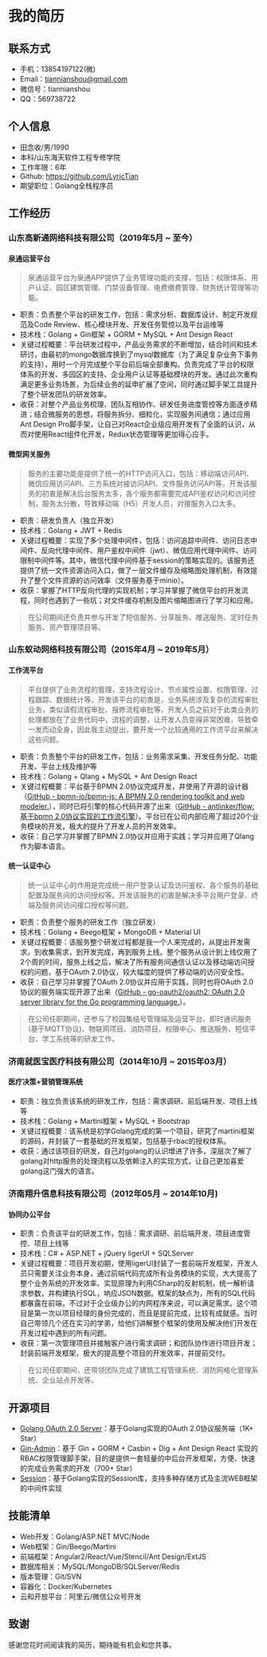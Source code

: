 # 我的简历

## 联系方式

* 手机：13854197122(微)
* Email：tiannianshou@gmail.com
* 微信号：tiannianshou
* QQ：569738722

## 个人信息

* 田念收/男/1990
* 本科/山东海天软件工程专修学院
* 工作年限：6年
* Github: <https://github.com/LyricTian>
* 期望职位：Golang全栈程序员

## 工作经历

### 山东高新通网络科技有限公司（2019年5月 ~ 至今）

#### 泉通运营平台

> 泉通运营平台为泉通APP提供了业务管理功能的支撑，包括：权限体系、用户认证、园区建筑管理、门禁设备管理、电费缴费管理、财务统计管理等功能。

- 职责：负责整个平台的研发工作，包括：需求分析、数据库设计、制定开发规范及Code Review、核心模块开发、开发任务管控以及平台运维等
- 技术栈：Golang + Gin框架 + GORM + MySQL + Ant Design React
- 关键过程概要：平台研发过程中，产品业务需求的不断增加，结合时间和技术研讨，由最初的mongo数据库换到了mysql数据库（为了满足复杂业务下事务的支持），用时一个月完成整个平台前后端全部重构。负责完成了平台的权限体系的开发、多园区的支持、企业用户认证等基础模块的开发。通过此次重构满足更多业务场景，为后续业务的延申扩展了空间，同时通过脚手架工具提升了整个研发团队的研发效率。
- 收获：对整个产品业务梳理、团队互相协作、研发任务进度管控等方面逐步精进；结合微服务的思想，将服务拆分、细粒化，实现服务间通信；通过应用Ant Design Pro脚手架，让自己对React企业级应用开发有了全面的认识，从而对使用React组件化开发，Redux状态管理等更加得心应手。

#### 微型网关服务

> 服务的主要功能是提供了统一的HTTP访问入口，包括：移动端访问API、微信应用访问API、三方系统对接访问API、文件服务访问API等。开发该服务的初衷是解决后台服务太多，各个服务都需要完成API鉴权访问和访问控制，服务太分散，导致移动端（H5）开发人员，对接服务入口太多。

- 职责：研发负责人（独立开发）
- 技术栈：Golang + JWT + Redis
- 关键过程概要：实现了多个处理中间件，包括：访问追踪中间件、访问日志中间件、反向代理中间件、用户鉴权中间件（jwt）、微信应用代理中间件、访问限制中间件等。其中，微信代理中间件基于session的策略实现的。该服务还提供了统一文件资源访问入口，做了一层文件缓存及缩略图处理机制，有效提升了整个文件资源的访问效率（文件服务基于minio）。
- 收获：掌握了HTTP反向代理的实现机制；学习并掌握了微信平台的开发流程，同时也遇到了一些坑；对文件缓存机制及图片缩略图进行了学习和应用。

> 在公司期间还负责并参与开发了短信服务、分享服务、推送服务、定时任务服务、资产管理项目等。

### 山东蚁动网络科技有限公司（2015年4月 ~ 2019年5月）

#### 工作流平台

> 平台提供了业务流程的管理，支持流程设计、节点属性设置、权限管理、过程跟踪、数据统计等。开发该平台的初衷是，业务系统涉及复杂的流程审批业务，类似请假流程审批、报修流程审批等，开发人员之前对于此类业务的处理都放在了业务代码中，流程的调整，让开发人员变得非常困难，导致牵一发而动全身，因此我主动提出，要开发一个比较通用的工作流平台来解决这些问题。

- 职责：负责整个平台的研发工作，包括：业务需求采集、开发任务分配、功能开发、平台上线及维护等
- 技术栈：Golang + Qlang + MySQL + Ant Design React
- 关键过程概要：平台基于BPMN 2.0协议完成开发，并使用了开源的设计器（[GitHub - bpmn-io/bpmn-js: A BPMN 2.0 rendering toolkit and web modeler.](https://github.com/bpmn-io/bpmn-js)），同时已将引擎的核心代码开源了出来（[GitHub - antlinker/flow: 基于bpmn 2.0协议实现的工作流引擎](https://github.com/antlinker/flow)）。平台已在公司内部应用了超过20个业务模块的开发，极大的提升了开发人员的开发效率。
- 收获：自己学习并掌握了BPMN 2.0协议并应用于实践；学习并应用了Qlang作为脚本语言。

#### 统一认证中心

> 统一认证中心的作用是完成统一用户登录认证及访问鉴权、各个服务的基础配置及服务间的访问授权等。开发该服务的初衷是解决多平台用户登录、终端及服务间访问接口授权等问题。

- 职责：负责整个服务的研发工作（独立研发）
- 技术栈：Golang + Beego框架 + MongoDB + Material UI
- 关键过程概要：该服务整个研发过程都是我一个人来完成的，从提出开发需求，到收集需求，到开发完成，再到服务上线。整个服务从设计到上线仅用了2个周的时间，服务上线之后，解决了所有服务间通信认证以及移动端访问授权的问题，基于OAuth 2.0协议，较大幅度的提供了移动端的访问安全性。
- 收获：自己学习并掌握了OAuth 2.0协议并应用于实践，同时也将OAuth 2.0协议的服务端实现开源了出来（[GitHub - go-oauth2/oauth2: OAuth 2.0 server library for the Go programming language.](https://github.com/go-oauth2/oauth2)）。

> 在公司任职期间，还参与了校园集结号管理端及运营平台、即时通讯服务(基于MQTT协议)、物联网项目、消防项目、权限中心、推送服务、短信平台、学工系统等的研发工作。  

### 济南就医宝医疗科技有限公司（2014年10月 ~ 2015年03月）

#### 医疗决策+营销管理系统

- 职责：独立负责该系统的研发工作，包括：需求调研、前后端开发、项目上线等
- 技术栈：Golang + Martini框架 + MySQL + Bootstrap
- 关键过程概要：该系统是初学Golang完成的第一个项目，研究了martini框架的源码，并封装了一套基础的开发框架，包括基于rbac的授权体系。
- 收获：通过该项目的研发，自己对golang的认识增进了许多，深层次了解了golang对http服务的处理流程以及依赖注入的实现方式，让自己更加喜爱golang这门强大的语言。

### 济南翔升信息科技有限公司（2012年05月 ~ 2014年10月)

#### 协同办公平台

- 职责：负责该平台的研发工作，包括：需求调研、前后端开发、项目进度管控、项目上线等
- 技术栈：C# + ASP.NET + jQuery ligerUI + SQLServer
- 关键过程概要：项目开发初期，使用ligerUI封装了一套前端开发框架，开发人员只需要关注业务本身，通过前端代码完成所有业务模块的实现，大大提高了整个业务系统的开发效率。实现原理为利用CSharp的反射机制，统一解析请求参数，并构建执行SQL，响应JSON数据。框架的缺点为，所有的SQL代码都暴露在前端，不过对于企业级办公的内网程序来说，可以满足需求。这个项目是第一次以项目经理的身份完成的，而且是提前完成，比较有成就感。当时自己带领几个还在实习的学弟，给他们讲解整个框架的使用及解决他们开发在开发过程中遇到的所有问题。
- 收获：第一次管理项目并接触客户进行需求调研；和团队协作进行项目开发；封装前端开发框架，极大的提高整个项目的开发效率，并提前交付。

> 在公司任职期间，还带领团队完成了建筑工程管理系统、消防网格化管理系统、企业站点开发等。

## 开源项目

* [Golang OAuth 2.0 Server](https://github.com/go-oauth2/oauth2)：基于Golang实现的OAuth 2.0协议服务端（1K+ Star）
* [Gin-Admin](https://github.com/LyricTian/gin-admin)：基于 Gin + GORM + Casbin + Dig + Ant Design React 实现的RBAC权限管理脚手架，目的是提供一套轻量的中后台开发框架，方便、快速的完成业务需求的开发（700+ Star）
* [Session](https://github.com/go-session/session)：基于Golang实现的Session库，支持多种存储方式及主流WEB框架的中间件实现

## 技能清单

* Web开发：Golang/ASP.NET MVC/Node
* Web框架：Gin/Beego/Martini
* 前端框架：Angular2/React/Vue/Stencil/Ant Design/ExtJS
* 数据库相关：MySQL/MongoDB/SQLServer/Redis
* 版本管理：Git/SVN
* 容器化：Docker/Kubernetes
* 云和开放平台：阿里云/微信公众号开发

## 致谢

感谢您花时间阅读我的简历，期待能有机会和您共事。
